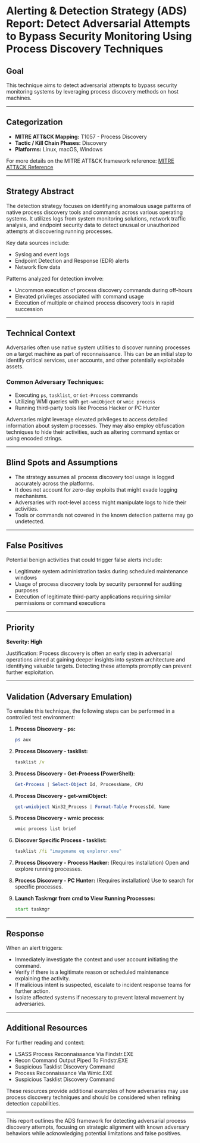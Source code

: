 # Alerting & Detection Strategy (ADS) Report: Detect Adversarial Attempts to Bypass Security Monitoring Using Process Discovery Techniques

## **Goal**
This technique aims to detect adversarial attempts to bypass security monitoring systems by leveraging process discovery methods on host machines.

---

## **Categorization**

- **MITRE ATT&CK Mapping:** T1057 - Process Discovery
- **Tactic / Kill Chain Phases:** Discovery
- **Platforms:** Linux, macOS, Windows

For more details on the MITRE ATT&CK framework reference:
[MITRE ATT&CK Reference](https://attack.mitre.org/techniques/T1057)

---

## **Strategy Abstract**
The detection strategy focuses on identifying anomalous usage patterns of native process discovery tools and commands across various operating systems. It utilizes logs from system monitoring solutions, network traffic analysis, and endpoint security data to detect unusual or unauthorized attempts at discovering running processes.

Key data sources include:
- Syslog and event logs
- Endpoint Detection and Response (EDR) alerts
- Network flow data

Patterns analyzed for detection involve:
- Uncommon execution of process discovery commands during off-hours
- Elevated privileges associated with command usage
- Execution of multiple or chained process discovery tools in rapid succession

---

## **Technical Context**
Adversaries often use native system utilities to discover running processes on a target machine as part of reconnaissance. This can be an initial step to identify critical services, user accounts, and other potentially exploitable assets.

### Common Adversary Techniques:
- Executing `ps`, `tasklist`, or `Get-Process` commands
- Utilizing WMI queries with `get-wmiObject` or `wmic process`
- Running third-party tools like Process Hacker or PC Hunter

Adversaries might leverage elevated privileges to access detailed information about system processes. They may also employ obfuscation techniques to hide their activities, such as altering command syntax or using encoded strings.

---

## **Blind Spots and Assumptions**
- The strategy assumes all process discovery tool usage is logged accurately across the platforms.
- It does not account for zero-day exploits that might evade logging mechanisms.
- Adversaries with root-level access might manipulate logs to hide their activities.
- Tools or commands not covered in the known detection patterns may go undetected.

---

## **False Positives**
Potential benign activities that could trigger false alerts include:
- Legitimate system administration tasks during scheduled maintenance windows
- Usage of process discovery tools by security personnel for auditing purposes
- Execution of legitimate third-party applications requiring similar permissions or command executions

---

## **Priority**
**Severity: High**

Justification: Process discovery is often an early step in adversarial operations aimed at gaining deeper insights into system architecture and identifying valuable targets. Detecting these attempts promptly can prevent further exploitation.

---

## **Validation (Adversary Emulation)**
To emulate this technique, the following steps can be performed in a controlled test environment:

1. **Process Discovery - ps:**
   ```bash
   ps aux
   ```
2. **Process Discovery - tasklist:**
   ```cmd
   tasklist /v
   ```
3. **Process Discovery - Get-Process (PowerShell):**
   ```powershell
   Get-Process | Select-Object Id, ProcessName, CPU
   ```
4. **Process Discovery - get-wmiObject:**
   ```powershell
   get-wmiobject Win32_Process | Format-Table ProcessId, Name
   ```
5. **Process Discovery - wmic process:**
   ```cmd
   wmic process list brief
   ```
6. **Discover Specific Process - tasklist:**
   ```cmd
   tasklist /fi "imagename eq explorer.exe"
   ```
7. **Process Discovery - Process Hacker:** (Requires installation)
   Open and explore running processes.
8. **Process Discovery - PC Hunter:** (Requires installation)
   Use to search for specific processes.

9. **Launch Taskmgr from cmd to View Running Processes:**
   ```cmd
   start taskmgr
   ```

---

## **Response**
When an alert triggers:
- Immediately investigate the context and user account initiating the command.
- Verify if there is a legitimate reason or scheduled maintenance explaining the activity.
- If malicious intent is suspected, escalate to incident response teams for further action.
- Isolate affected systems if necessary to prevent lateral movement by adversaries.

---

## **Additional Resources**
For further reading and context:
- LSASS Process Reconnaissance Via Findstr.EXE
- Recon Command Output Piped To Findstr.EXE
- Suspicious Tasklist Discovery Command
- Process Reconnaissance Via Wmic.EXE
- Suspicious Tasklist Discovery Command

These resources provide additional examples of how adversaries may use process discovery techniques and should be considered when refining detection capabilities.

---

This report outlines the ADS framework for detecting adversarial process discovery attempts, focusing on strategic alignment with known adversary behaviors while acknowledging potential limitations and false positives.